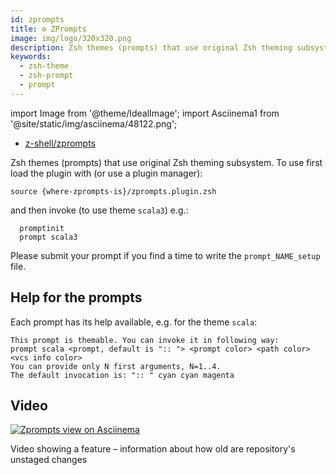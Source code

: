 ```yaml
---
id: zprompts
title: ⚙️ ZPrompts
image: img/logo/320x320.png
description: Zsh themes (prompts) that use original Zsh theming subsystem.
keywords:
  - zsh-theme
  - zsh-prompt
  - prompt
---
```


<!-- @format -->

import Image from '@theme/IdealImage'; import Asciinema1 from '@site/static/img/asciinema/48122.png';

- [z-shell/zprompts][1]

Zsh themes (prompts) that use original Zsh theming subsystem. To use first load the plugin with (or use a plugin manager):

```shell
source {where-zprompts-is}/zprompts.plugin.zsh
```

and then invoke (to use theme `scala3`) e.g.:

```shell showLineNumbers
  promptinit
  prompt scala3
```

Please submit your prompt if you find a time to write the `prompt_NAME_setup` file.

## Help for the prompts

Each prompt has its help available, e.g. for the theme `scala`:

```shell title="prompt -h scala"
This prompt is themable. You can invoke it in following way:
prompt scala <prompt, default is ":: "> <prompt color> <path color> <vcs info color>
You can provide only N first arguments, N=1..4.
The default invocation is: ":: " cyan cyan magenta
```

## Video

<a href="https://asciinema.org/a/48122">
  <Image className="ScreenView" img={Asciinema1} alt="Zprompts view on Asciinema" />
</a>

Video showing a feature – information about how old are repository's unstaged changes

[1]: https://github.com/z-shell/zprompts
